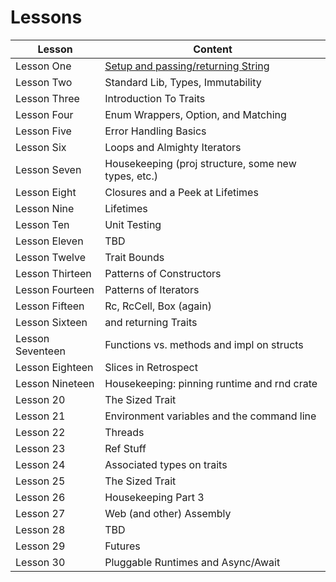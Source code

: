 
# Lessons

| Lesson          | Content                                             | 
| -------------   | --------------------------------------------------- | 
| Lesson One      | [Setup and passing/returning String](lesson_one)    | 
| Lesson Two      | Standard Lib, Types, Immutability                   | 
| Lesson Three    | Introduction To Traits                              |                                 
| Lesson Four     | Enum Wrappers, Option<T>, and Matching              |                                 
| Lesson Five     | Error Handling Basics                               |                                 
| Lesson Six      | Loops and Almighty Iterators                        |                                 
| Lesson Seven    | Housekeeping (proj structure, some new types, etc.) |                                 
| Lesson Eight    | Closures and a Peek at Lifetimes                    |                                 
| Lesson Nine     | Lifetimes                                           |                                 
| Lesson Ten      | Unit Testing                                        |                                 
| Lesson Eleven   | TBD                                                 |                                 
| Lesson Twelve   | Trait Bounds                                        |
| Lesson Thirteen | Patterns of Constructors                            |
| Lesson Fourteen | Patterns of Iterators                               |                                 
| Lesson Fifteen  | Rc<T>, RcCell<T>, Box<T> (again)                    |                                 
| Lesson Sixteen  | and returning Traits                   |                                 
| Lesson Seventeen| Functions vs. methods and impl on structs           |                                 
| Lesson Eighteen | Slices in Retrospect                                |                                 
| Lesson Nineteen | Housekeeping: pinning runtime and rnd crate         |                                 
| Lesson 20       | The Sized Trait                                     |   
| Lesson 21       | Environment variables and the command line          |                                 
| Lesson 22       | Threads                                             |                                 
| Lesson 23       | Ref Stuff                                           |                                 
| Lesson 24       | Associated types on traits                          |   
| Lesson 25       | The Sized Trait                                     |   
| Lesson 26       | Housekeeping Part 3                                 |                                 
| Lesson 27       | Web (and other) Assembly                            |                                 
| Lesson 28       | TBD                                                 |                                 
| Lesson 29       | Futures                                             |                                 
| Lesson 30       | Pluggable Runtimes and Async/Await                  |                                 
